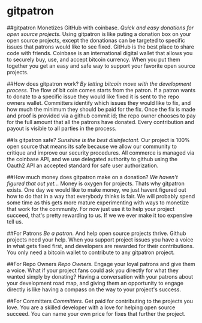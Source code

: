 gitpatron
=========

##gitpatron Monetizes GitHub with coinbase. 
*Quick and easy donations for open source projects.*
Using gitpatron is like puting a donation box on your open source projects, except the donationas can be targeted to specific issues that patrons would like to see fixed. GitHub is the best place to share code with friends. Coinbase is an international digital wallet that allows you to securely buy, use, and accept bitcoin currency. When you put them together you get an easy and safe way to support your favorite open source projects.


##How does gitpatron work? 
*By letting bitcoin move with the development process.*
The flow of bit coin comes starts from the patron. If a patron wants to donate to a specific issue they would like fixed it is sent to the repo owners wallet. Committers identify which issues they would like to fix, and how much the minimum they should be paid for the fix. Once the fix is made and proof is provided via a github commit id; the repo owner chooses to pay for the full amount that all the patrons have donated. Every contribution and payout is visible to all parties in the process.


##Is gitpatron safe? 
*Sunshine is the best disinfectant.*
Our project is 100% open source that means its safe because we allow our community to critique and improve our security procedures. All commerce is managed via the coinbase API, and we use delegated authority to github using the Oauth2 API an accepted standard for safe user authorization.


##How much money does gitpatron make on a donation? 
*We haven't figured that out yet...*
Money is oxygen for projects. Thats why gitpatron exists. One day we would like to make money, we just havent figured out how to do that in a way that everybody thinks is fair. We will probably spend some time as this gets more mature experimenting with ways to monetize that work for the community. For now just use it to help your project succeed, that's pretty rewarding to us. If we we ever make it too expensive tell us.


##For Patrons
*Be a patron.* And help open source projects thrive.
Github projects need your help. When you support project issues you have a voice in what gets fixed first, and developers are rewarded for their contributions. You only need a bitcoin wallet to contribute to any gitpatron project.


##For Repo Owners
*Repo Owners.* Engage your loyal patrons and give them a voice.
What if your project fans could ask you directly for what they wanted simply by donating? Having a conversation with your patrons about your development road map, and giving them an opportunity to engage directly is like having a compass on the way to your project's success.


##For Committers
*Committers.* Get paid for contributing to the projects you love.
You are a skilled developer with a love for helping open source succeed. You can name your own price for fixes that further the project.
